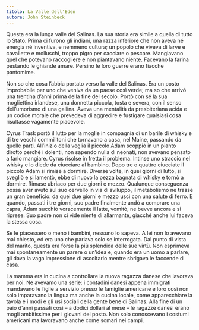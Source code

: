 ```yaml
---
titolo: La Valle dell'Eden
autore: John Steinbeck
---
```


Questa era la lunga valle del Salinas. La sua storia era simile a quella di tutto lo Stato. Prima ci furono gli indiani, una razza inferiore che non aveva né energia né inventiva, e nemmeno cultura; un popolo che viveva di larve e cavallette e molluschi, troppo pigro per cacciare o pescare. Mangiavano quel che potevano raccogliere e non piantavano niente. Facevano la farina pestando le ghiande amare. Persino le loro guerre erano fiacche pantomime.

Non so che cosa l’abbia portato verso la valle del Salinas. Era un posto improbabile per uno che veniva da un paese così verde; ma so che arrivò una trentina d’anni prima della fine del secolo. Portò con sé la sua mogliettina irlandese, una donnetta piccola, tosta e severa, con il senso dell’umorismo di una gallina. Aveva una mentalità da presbiteriana acida e un codice morale che prevedeva di aggredire e fustigare qualsiasi cosa risultasse vagamente piacevole.

Cyrus Trask portò il lutto per la moglie in compagnia di un barile di whisky e di tre vecchi commilitoni che tornavano a casa, nel Maine, passando da quelle parti. All’inizio della veglia il piccolo Adam scoppiò in un pianto dirotto perché i dolenti, non sapendo nulla di neonati, non avevano pensato a farlo mangiare. Cyrus risolse in fretta il problema. Intinse uno straccio nel whisky e lo diede da ciucciare al bambino. Dopo tre o quattro ciucciate il piccolo Adam si rimise a dormire. Diverse volte, in quei giorni di lutto, si svegliò e si lamentò, ebbe di nuovo la pezza bagnata di whisky e tornò a dormire. Rimase ubriaco per due giorni e mezzo. Qualunque conseguenza possa aver avuto sul suo cervello in via di sviluppo, il metabolismo ne trasse un gran beneficio: da quei due giorni e mezzo uscì con una salute di ferro. E quando, passati i tre giorni, suo padre finalmente andò a comprare una capra, Adam succhiò voracemente il latte, vomitò, ne bevve ancora e si riprese. Suo padre non ci vide niente di allarmante, giacché anche lui faceva la stessa cosa.

Se le piacessero o meno i bambini, nessuno lo sapeva. A lei non lo avevano mai chiesto, ed era una che parlava solo se interrogata. Dal punto di vista del marito, questa era forse la più splendida delle sue virtù. Non esprimeva mai spontaneamente un parere o un’idea e, quando era un uomo a parlare, gli dava la vaga impressione di ascoltarlo mentre sbrigava le faccende di casa.

La mamma era in cucina a controllare la nuova ragazza danese che lavorava per noi. Ne avevamo una serie: i contadini danesi appena immigrati mandavano le figlie a servizio presso le famiglie americane e loro così non solo imparavano la lingua ma anche la cucina locale, come apparecchiare la tavola e i modi e gli usi sociali della gente bene di Salinas. Alla fine di un paio d’anni passati così – a dodici dollari al mese – le ragazze danesi erano mogli ambitissime per i giovani del posto. Non solo conoscevano i costumi americani ma lavoravano anche come somari nei campi.
